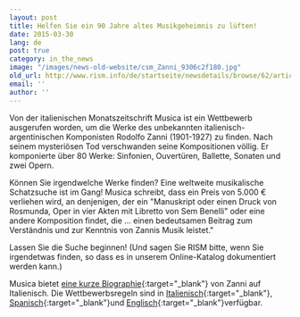 ```yaml
---
layout: post
title: Helfen Sie ein 90 Jahre altes Musikgeheimnis zu lüften!
date: 2015-03-30
lang: de
post: true
category: in_the_news
image: "/images/news-old-website/csm_Zanni_9306c2f180.jpg"
old_url: http://www.rism.info/de/startseite/newsdetails/browse/62/article/64/help-solve-a-90-year-old-musical-mystery.html
email: ''
author: ''
---
```


Von der italienischen Monatszeitschrift Musica ist ein Wettbewerb ausgerufen worden, um die Werke des unbekannten italienisch-argentinischen Komponisten Rodolfo Zanni (1901-1927) zu finden. Nach seinem mysteriösen Tod verschwanden seine Kompositionen völlig. Er komponierte über 80 Werke: Sinfonien, Ouvertüren, Ballette, Sonaten und zwei Opern.

Können Sie irgendwelche Werke finden? Eine weltweite musikalische Schatzsuche ist im Gang! Musica schreibt, dass ein Preis von 5.000 € verliehen wird, an denjenigen, der ein "Manuskript oder einen Druck von Rosmunda, Oper in vier Akten mit Libretto von Sem Benelli" oder eine andere Komposition findet, die ... einen bedeutsamen Beitrag zum Verständnis und zur Kenntnis von Zannis Musik leistet."

Lassen Sie die Suche beginnen! (Und sagen Sie RISM bitte, wenn Sie irgendetwas finden, so dass es in unserem Online-Katalog dokumentiert werden kann.)

Musica bietet [eine kurze Biographie](http://www.iaml.info/files/news/musica_-_rodolfo_zanni.pdf){:target="_blank"} von Zanni auf Italienisch. Die Wettbewerbsregeln sind in [Italienisch](http://www.iaml.info/files/news/zanni_italian.pdf){:target="_blank"}, [Spanisch](http://www.iaml.info/files/news/zanni_spanish.pdf){:target="_blank"}und [Englisch](http://www.iaml.info/files/news/zanni_english.pdf){:target="_blank"}verfügbar.


